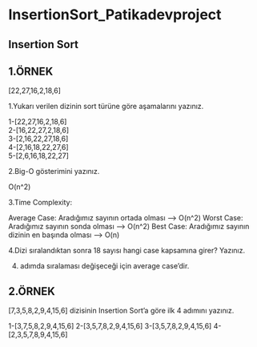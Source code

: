 # InsertionSort_Patikadevproject

## Insertion Sort

## 1.ÖRNEK

[22,27,16,2,18,6]

1.Yukarı verilen dizinin sort türüne göre aşamalarını yazınız.

1-[22,27,16,2,18,6]  
2-[16,22,27,2,18,6]  
3-[2,16,22,27,18,6]  
4-[2,16,18,22,27,6]  
5-[2,6,16,18,22,27]

2.Big-O gösterimini yazınız.

O(n^2)

3.Time Complexity: 

Average Case: Aradığımız sayının ortada olması --> O(n^2) 
Worst Case: Aradığımız sayının sonda olması --> O(n^2) 
Best Case: Aradığımız sayının dizinin en başında olması --> O(n)

4.Dizi sıralandıktan sonra 18 sayısı hangi case kapsamına girer? Yazınız.

4. adımda sıralaması değişeceği için average case’dir.

## 2.ÖRNEK

[7,3,5,8,2,9,4,15,6] dizisinin Insertion Sort’a göre ilk 4 adımını yazınız.

1-[3,7,5,8,2,9,4,15,6] 
2-[3,5,7,8,2,9,4,15,6] 
3-[3,5,7,8,2,9,4,15,6] 
4-[2,3,5,7,8,9,4,15,6]
